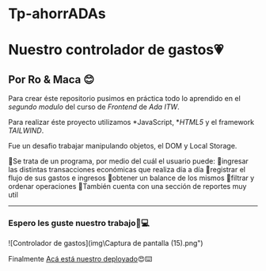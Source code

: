 # Tp-ahorrADAs
# Nuestro controlador de gastos💗
## Por Ro & Maca 😊

Para crear éste repositorio pusimos en práctica todo lo aprendido en el *segundo modulo* del curso de *Frontend* de *Ada ITW*.                


Para realizar éste proyecto utilizamos *JavaScript, **HTML5* y el framework *TAILWIND*.

Fue un desafio trabajar manipulando objetos, el DOM y Local Storage.

🐖Se trata de un programa, por medio del cuál el usuario puede:
🐖ingresar las distintas transacciones económicas que realiza día a día
🐖registrar el flujo de sus gastos e ingresos 
🐖obtener un balance de los mismos
🐖filtrar y ordenar operaciones
🐖También cuenta con una sección de reportes muy util 




---
### Espero les guste nuestro trabajo💜💻


![Controlador de gastos](img\Captura de pantalla (15).png") 

Finalmente [Acá está nuestro deployado](https://macaac.github.io/Tp-ahorrADAs/)😍⌨️
